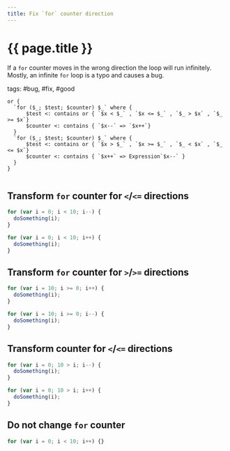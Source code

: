```yaml
---
title: Fix `for` counter direction
---
```


# {{ page.title }}

If a `for` counter moves in the wrong direction the loop will run infinitely. Mostly, an infinite `for` loop is a typo and causes a bug.

tags: #bug, #fix, #good

```grit
or {
  `for ($_; $test; $counter) $_` where {
      $test <: contains or { `$x < $_` , `$x <= $_` , `$_ > $x` , `$_ >= $x`}
      $counter <: contains { `$x--` => `$x++`}
  }
  `for ($_; $test; $counter) $_` where {
      $test <: contains or { `$x > $_` , `$x >= $_` , `$_ < $x` , `$_ <= $x`}
      $counter <: contains { `$x++` => Expression`$x--` }
  }
}

```

```

```

## Transform `for` counter for `<`/`<=` directions

```javascript
for (var i = 0; i < 10; i--) {
  doSomething(i);
}
```

```typescript
for (var i = 0; i < 10; i++) {
  doSomething(i);
}
```

## Transform `for` counter for `>`/`>=` directions

```javascript
for (var i = 10; i >= 0; i++) {
  doSomething(i);
}
```

```typescript
for (var i = 10; i >= 0; i--) {
  doSomething(i);
}
```

## Transform counter for `<`/`<=` directions

```javascript
for (var i = 0; 10 > i; i--) {
  doSomething(i);
}
```

```typescript
for (var i = 0; 10 > i; i++) {
  doSomething(i);
}
```

## Do not change `for` counter

```javascript
for (var i = 0; i < 10; i++) {}
```
